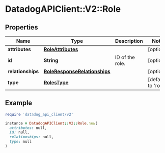 # DatadogAPIClient::V2::Role

## Properties

| Name | Type | Description | Notes |
| ---- | ---- | ----------- | ----- |
| **attributes** | [**RoleAttributes**](RoleAttributes.md) |  | [optional] |
| **id** | **String** | ID of the role. | [optional] |
| **relationships** | [**RoleResponseRelationships**](RoleResponseRelationships.md) |  | [optional] |
| **type** | [**RolesType**](RolesType.md) |  | [default to &#39;roles&#39;] |

## Example

```ruby
require 'datadog_api_client/v2'

instance = DatadogAPIClient::V2::Role.new(
  attributes: null,
  id: null,
  relationships: null,
  type: null
)
```

